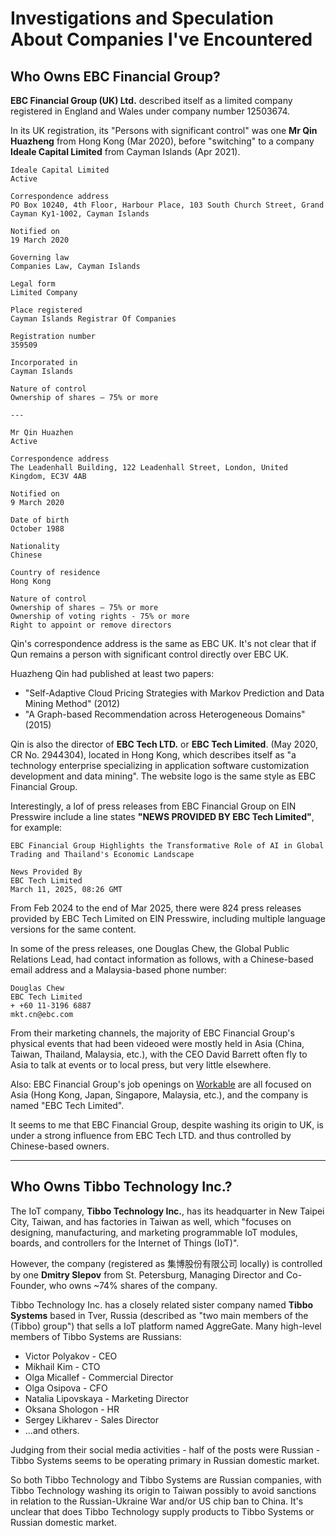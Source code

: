 # Investigations and Speculation About Companies I've Encountered

## Who Owns EBC Financial Group?

**EBC Financial Group (UK) Ltd.** described itself as a limited company registered in England and Wales under company number 12503674.

In its UK registration, its "Persons with significant control" was one **Mr Qin Huazheng** from Hong Kong (Mar 2020), before "switching" to a company **Ideale Capital Limited** from Cayman Islands (Apr 2021).

```
Ideale Capital Limited
Active

Correspondence address
PO Box 10240, 4th Floor, Harbour Place, 103 South Church Street, Grand Cayman Ky1-1002, Cayman Islands

Notified on
19 March 2020

Governing law
Companies Law, Cayman Islands

Legal form
Limited Company

Place registered
Cayman Islands Registrar Of Companies

Registration number
359509

Incorporated in
Cayman Islands

Nature of control
Ownership of shares – 75% or more

---

Mr Qin Huazhen
Active

Correspondence address
The Leadenhall Building, 122 Leadenhall Street, London, United Kingdom, EC3V 4AB

Notified on
9 March 2020

Date of birth
October 1988

Nationality
Chinese

Country of residence
Hong Kong

Nature of control
Ownership of shares – 75% or more
Ownership of voting rights - 75% or more
Right to appoint or remove directors
```

Qin's correspondence address is the same as EBC UK. It's not clear that if Qun remains a person with significant control directly over EBC UK.

Huazheng Qin had published at least two papers:
- "Self-Adaptive Cloud Pricing Strategies with Markov Prediction and Data Mining Method" (2012)
- "A Graph-based Recommendation across Heterogeneous Domains" (2015)

Qin is also the director of **EBC Tech LTD.** or **EBC Tech Limited**. (May 2020, CR No. 2944304), located in Hong Kong, which describes itself as "a technology enterprise specializing in application software customization development and data mining". The website logo is the same style as EBC Financial Group.

Interestingly, a lof of press releases from EBC Financial Group on EIN Presswire include a line states **"NEWS PROVIDED BY EBC Tech Limited"**, for example:

```
EBC Financial Group Highlights the Transformative Role of AI in Global Trading and Thailand's Economic Landscape

News Provided By
EBC Tech Limited
March 11, 2025, 08:26 GMT
```

From Feb 2024 to the end of Mar 2025, there were 824 press releases provided by EBC Tech Limited on EIN Presswire, including multiple language versions for the same content. 

In some of the press releases, one Douglas Chew, the Global Public Relations Lead, had contact information as follows, with a Chinese-based email address and a Malaysia-based phone number:

```
Douglas Chew
EBC Tech Limited
+ +60 11-3196 6887
mkt.cn@ebc.com
```

From their marketing channels, the majority of EBC Financial Group's physical events that had been videoed were mostly held in Asia (China, Taiwan, Thailand, Malaysia, etc.), with the CEO David Barrett often fly to Asia to talk at events or to local press, but very little elsewhere.

Also: EBC Financial Group's job openings on [Workable](https://apply.workable.com/ebcfinancialgroup/) are all focused on Asia (Hong Kong, Japan, Singapore, Malaysia, etc.), and the company is named "EBC Tech Limited".

It seems to me that EBC Financial Group, despite washing its origin to UK, is under a strong influence from EBC Tech LTD. and thus controlled by Chinese-based owners.

---

## Who Owns Tibbo Technology Inc.?

The IoT company, **Tibbo Technology Inc.**, has its headquarter in New Taipei City, Taiwan, and has factories in Taiwan as well, which "focuses on designing, manufacturing, and marketing programmable IoT modules, boards, and controllers for the Internet of Things (IoT)".

However, the company (registered as 集博股份有限公司 locally) is controlled by one **Dmitry Slepov** from St. Petersburg, Managing Director and Co-Founder, who owns ~74% shares of the company.

Tibbo Technology Inc. has a closely related sister company named **Tibbo Systems** based in Tver, Russia (described as "two main members of the (Tibbo) group") that sells a IoT platform named AggreGate. Many high-level members of Tibbo Systems are Russians:

- Victor Polyakov - CEO 
- Mikhail Kim - CTO
- Olga Micallef - Commercial Director
- Olga Osipova - CFO
- Natalia Lipovskaya - Marketing Director
- Oksana Shologon - HR
- Sergey Likharev - Sales Director
- ...and others.

Judging from their social media activities - half of the posts were Russian - Tibbo Systems seems to be operating primary in Russian domestic market.

So both Tibbo Technology and Tibbo Systems are Russian companies, with Tibbo Technology washing its origin to Taiwan possibly to avoid sanctions in relation to the Russian-Ukraine War and/or US chip ban to China. It's unclear that does Tibbo Technology supply products to Tibbo Systems or Russian domestic market.
